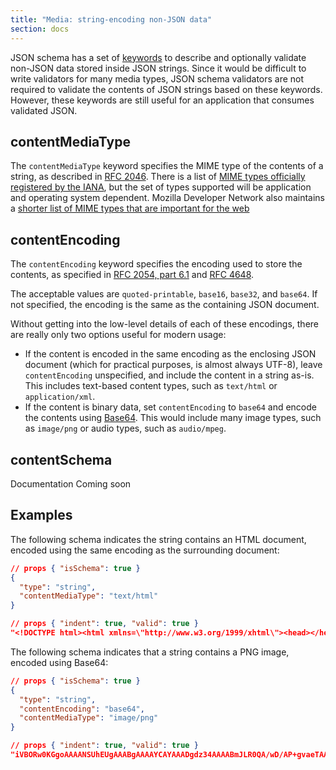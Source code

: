 ```yaml
---
title: "Media: string-encoding non-JSON data"
section: docs
---
```


<Keywords label="single: non-JSON data single: media" />

<Star label="New in draft 7" />

JSON schema has a set of [keywords](../../learn/glossary#keyword) to describe and optionally validate
non-JSON data stored inside JSON strings. Since it would be difficult to
write validators for many media types, JSON schema validators are not
required to validate the contents of JSON strings based on these
keywords. However, these keywords are still useful for an application
that consumes validated JSON.

<Keywords label="single: contentMediaType single: media; contentMediaType" />

## contentMediaType

The `contentMediaType` keyword specifies the MIME type of the contents
of a string, as described in [RFC 2046](https://tools.ietf.org/html/rfc2046).
There is a list of [MIME types officially registered by the IANA](http://www.iana.org/assignments/media-types/media-types.xhtml),
but the set of types supported will be application and operating system dependent.
Mozilla Developer Network also maintains a [shorter list of MIME types that are important for the web](https://developer.mozilla.org/en-US/docs/Web/HTTP/Basics_of_HTTP/MIME_types/Complete_list_of_MIME_types)

<Keywords label="single: contentEncoding single: media; contentEncoding" />

## contentEncoding

The `contentEncoding` keyword specifies the encoding used to store the
contents, as specified in [RFC 2054, part
6.1](https://tools.ietf.org/html/rfc2045) and [RFC
4648](https://datatracker.ietf.org/doc/html/rfc4648).

The acceptable values are  `quoted-printable`,
`base16`, `base32`, and `base64`. If not specified, the encoding is the
same as the containing JSON document.

Without getting into the low-level details of each of these encodings,
there are really only two options useful for modern usage:

- If the content is encoded in the same encoding as the enclosing JSON
    document (which for practical purposes, is almost always UTF-8),
    leave `contentEncoding` unspecified, and include the content in a
    string as-is. This includes text-based content types, such as
    `text/html` or `application/xml`.
- If the content is binary data, set `contentEncoding` to `base64` and
    encode the contents using
    [Base64](https://tools.ietf.org/html/rfc4648). This would include
    many image types, such as `image/png` or audio types, such as
    `audio/mpeg`.

<Keywords label="single: contentSchema single: media; contentSchema" />

## contentSchema
<Star label="New in draft 2019-09" />

Documentation Coming soon

## Examples

The following schema indicates the string contains an HTML document,
encoded using the same encoding as the surrounding document:

```json
// props { "isSchema": true }
{
  "type": "string",
  "contentMediaType": "text/html"
}
```
```json
// props { "indent": true, "valid": true }
"<!DOCTYPE html><html xmlns=\"http://www.w3.org/1999/xhtml\"><head></head></html>"
```
The following schema indicates that a string contains a PNG image, encoded using Base64:

```json
// props { "isSchema": true }
{
  "type": "string",
  "contentEncoding": "base64",
  "contentMediaType": "image/png"
}
```
```json
// props { "indent": true, "valid": true }
"iVBORw0KGgoAAAANSUhEUgAAABgAAAAYCAYAAADgdz34AAAABmJLR0QA/wD/AP+gvaeTAAAA..."
```
